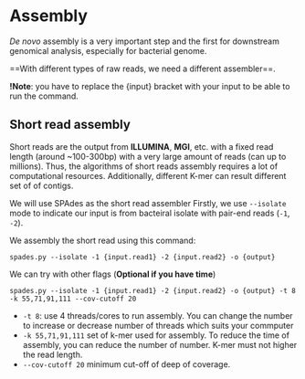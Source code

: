 # Assembly 

*De novo* assembly is a very important step and the first for downstream genomical analysis, especially for bacterial genome. 

==With different types of raw reads, we need a different assembler==. 

**!Note**: you have to replace the {input} bracket with your input to be able to run the command.


## Short read assembly 

Short reads are the output from **ILLUMINA**, **MGI**, etc. with a fixed read length (around ~100-300bp) with a very large amount of reads (can up to millions). Thus, the algorithms of short reads assembly requires a lot of computational resources. Additionally, different K-mer can result different set of of contigs.  

We will use SPAdes as the short read assembler 
Firstly, we use `--isolate` mode to indicate our input is from bacteiral isolate with pair-end reads (`-1`, `-2`). 

We assembly the short read using this command: 

`spades.py --isolate -1 {input.read1} -2 {input.read2} -o {output}`

We can try with other flags (**Optional if you have time**)

`spades.py --isolate -1 {input.read1} -2 {input.read2} -o {output} -t 8 -k 55,71,91,111 --cov-cutoff 20`

- `-t 8`: use 4 threads/cores to run assembly. You can change the number to increase or decrease number of threads which suits your commputer
- `-k 55,71,91,111` set of k-mer used for assembly. To reduce the time of assembly, you can reduce the number of number. K-mer must not higher the read length. 
- `--cov-cutoff 20` minimum cut-off of deep of coverage. 